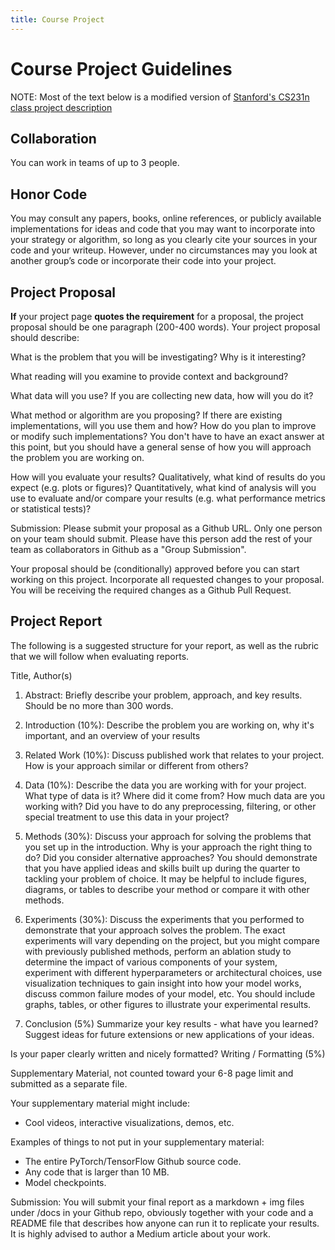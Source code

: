 ```yaml
---
title: Course Project
---
```


# Course Project Guidelines

NOTE: Most of the text below is a modified version of [Stanford's CS231n class project description](http://cs231n.stanford.edu/project.html) 

## Collaboration

You can work in teams of up to 3 people. 

## Honor Code

You may consult any papers, books, online references, or publicly available implementations for ideas and code that you may want to incorporate into your strategy or algorithm, so long as you clearly cite your sources in your code and your writeup. However, under no circumstances may you look at another group’s code or incorporate their code into your project.

## Project Proposal

**If** your project page **quotes the requirement** for a proposal, the project proposal should be one paragraph (200-400 words). Your project proposal should describe:

What is the problem that you will be investigating? Why is it interesting?

What reading will you examine to provide context and background?

What data will you use? If you are collecting new data, how will you do it?

What method or algorithm are you proposing? If there are existing implementations, will you use them and how? How do you plan to improve or 
modify such implementations? You don't have to have an exact answer at this point, but you should have a general sense of how you will approach the problem you are working on.

How will you evaluate your results? Qualitatively, what kind of results do you expect (e.g. plots or figures)? Quantitatively, what kind of analysis will you use to evaluate and/or compare your results (e.g. what performance metrics or statistical tests)?

Submission: Please submit your proposal as a Github URL. Only one person on your team should submit. Please have this person add the rest of your team as collaborators in Github as a "Group Submission".

Your proposal should be (conditionally) approved before you can start working on this project. Incorporate all requested changes to your proposal. You will be receiving the required changes as a Github Pull Request.  

## Project Report

The following is a suggested structure for your report, as well as the rubric that we will follow when evaluating reports. 

Title, Author(s)

1. Abstract: Briefly describe your problem, approach, and key results. Should be no more than 300 words.

2. Introduction (10%): Describe the problem you are working on, why it's important, and an overview of your results

3. Related Work (10%): Discuss published work that relates to your project. How is your approach similar or different from others?

4. Data (10%): Describe the data you are working with for your project. What type of data is it? Where did it come from? How much data are you working with? Did you have to do any preprocessing, filtering, or other special treatment to use this data in your project?

5. Methods (30%): Discuss your approach for solving the problems that you set up in the introduction. Why is your approach the right thing to do? Did you consider alternative approaches? You should demonstrate that you have applied ideas and skills built up during the quarter to tackling your problem of choice. It may be helpful to include figures, diagrams, or tables to describe your method or compare it with other methods.

6. Experiments (30%): Discuss the experiments that you performed to demonstrate that your approach solves the problem. The exact experiments will vary depending on the project, but you might compare with previously published methods, perform an ablation study to determine the impact of various components of your system, experiment with different hyperparameters or architectural choices, use visualization techniques to gain insight into how your model works, discuss common failure modes of your model, etc. You should include graphs, tables, or other figures to illustrate your experimental results.

7. Conclusion (5%) Summarize your key results - what have you learned? Suggest ideas for future extensions or new applications of your ideas.

Is your paper clearly written and nicely formatted? Writing / Formatting (5%) 

Supplementary Material, not counted toward your 6-8 page limit and submitted as a separate file. 

Your supplementary material might include:

* Cool videos, interactive visualizations, demos, etc.

Examples of things to not put in your supplementary material:

* The entire PyTorch/TensorFlow Github source code.
* Any code that is larger than 10 MB.
* Model checkpoints.

Submission: You will submit your final report as a markdown + img files under /docs in your Github repo, obviously together with your code and a README file that describes how anyone can run it to replicate your results. It is highly advised to author a Medium article about your work.  

